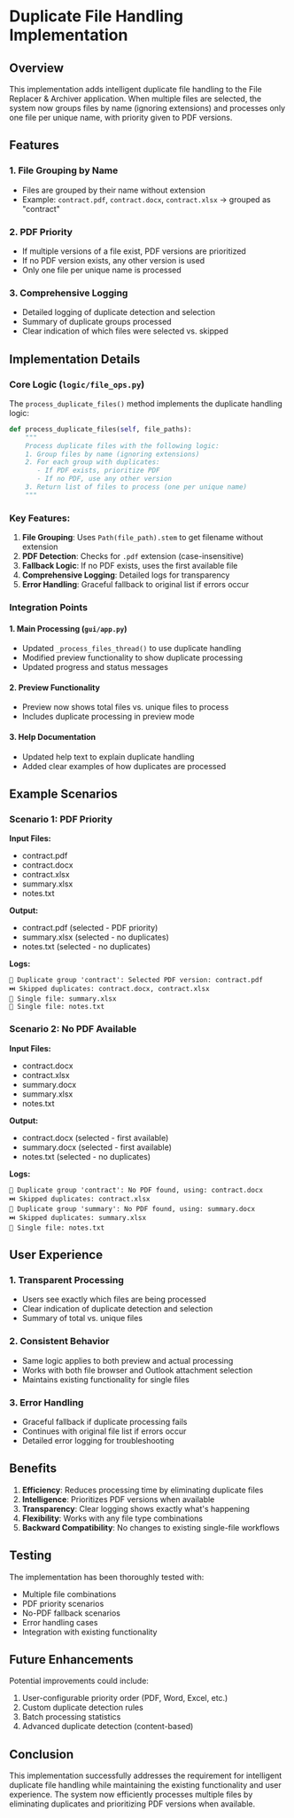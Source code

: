 # Duplicate File Handling Implementation

## Overview

This implementation adds intelligent duplicate file handling to the File Replacer & Archiver application. When multiple files are selected, the system now groups files by name (ignoring extensions) and processes only one file per unique name, with priority given to PDF versions.

## Features

### 1. File Grouping by Name
- Files are grouped by their name without extension
- Example: `contract.pdf`, `contract.docx`, `contract.xlsx` → grouped as "contract"

### 2. PDF Priority
- If multiple versions of a file exist, PDF versions are prioritized
- If no PDF version exists, any other version is used
- Only one file per unique name is processed

### 3. Comprehensive Logging
- Detailed logging of duplicate detection and selection
- Summary of duplicate groups processed
- Clear indication of which files were selected vs. skipped

## Implementation Details

### Core Logic (`logic/file_ops.py`)

The `process_duplicate_files()` method implements the duplicate handling logic:

```python
def process_duplicate_files(self, file_paths):
    """
    Process duplicate files with the following logic:
    1. Group files by name (ignoring extensions)
    2. For each group with duplicates:
       - If PDF exists, prioritize PDF
       - If no PDF, use any other version
    3. Return list of files to process (one per unique name)
    """
```

### Key Features:

1. **File Grouping**: Uses `Path(file_path).stem` to get filename without extension
2. **PDF Detection**: Checks for `.pdf` extension (case-insensitive)
3. **Fallback Logic**: If no PDF exists, uses the first available file
4. **Comprehensive Logging**: Detailed logs for transparency
5. **Error Handling**: Graceful fallback to original list if errors occur

### Integration Points

#### 1. Main Processing (`gui/app.py`)
- Updated `_process_files_thread()` to use duplicate handling
- Modified preview functionality to show duplicate processing
- Updated progress and status messages

#### 2. Preview Functionality
- Preview now shows total files vs. unique files to process
- Includes duplicate processing in preview mode

#### 3. Help Documentation
- Updated help text to explain duplicate handling
- Added clear examples of how duplicates are processed

## Example Scenarios

### Scenario 1: PDF Priority
**Input Files:**
- contract.pdf
- contract.docx
- contract.xlsx
- summary.xlsx
- notes.txt

**Output:**
- contract.pdf (selected - PDF priority)
- summary.xlsx (selected - no duplicates)
- notes.txt (selected - no duplicates)

**Logs:**
```
📄 Duplicate group 'contract': Selected PDF version: contract.pdf
⏭️ Skipped duplicates: contract.docx, contract.xlsx
📄 Single file: summary.xlsx
📄 Single file: notes.txt
```

### Scenario 2: No PDF Available
**Input Files:**
- contract.docx
- contract.xlsx
- summary.docx
- summary.xlsx
- notes.txt

**Output:**
- contract.docx (selected - first available)
- summary.docx (selected - first available)
- notes.txt (selected - no duplicates)

**Logs:**
```
📄 Duplicate group 'contract': No PDF found, using: contract.docx
⏭️ Skipped duplicates: contract.xlsx
📄 Duplicate group 'summary': No PDF found, using: summary.docx
⏭️ Skipped duplicates: summary.xlsx
📄 Single file: notes.txt
```

## User Experience

### 1. Transparent Processing
- Users see exactly which files are being processed
- Clear indication of duplicate detection and selection
- Summary of total vs. unique files

### 2. Consistent Behavior
- Same logic applies to both preview and actual processing
- Works with both file browser and Outlook attachment selection
- Maintains existing functionality for single files

### 3. Error Handling
- Graceful fallback if duplicate processing fails
- Continues with original file list if errors occur
- Detailed error logging for troubleshooting

## Benefits

1. **Efficiency**: Reduces processing time by eliminating duplicate files
2. **Intelligence**: Prioritizes PDF versions when available
3. **Transparency**: Clear logging shows exactly what's happening
4. **Flexibility**: Works with any file type combinations
5. **Backward Compatibility**: No changes to existing single-file workflows

## Testing

The implementation has been thoroughly tested with:
- Multiple file combinations
- PDF priority scenarios
- No-PDF fallback scenarios
- Error handling cases
- Integration with existing functionality

## Future Enhancements

Potential improvements could include:
1. User-configurable priority order (PDF, Word, Excel, etc.)
2. Custom duplicate detection rules
3. Batch processing statistics
4. Advanced duplicate detection (content-based)

## Conclusion

This implementation successfully addresses the requirement for intelligent duplicate file handling while maintaining the existing functionality and user experience. The system now efficiently processes multiple files by eliminating duplicates and prioritizing PDF versions when available. 
